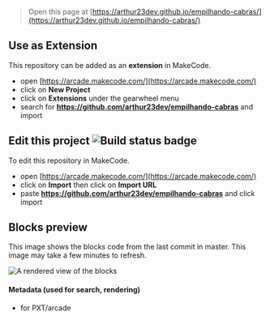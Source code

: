  


> Open this page at [https://arthur23dev.github.io/empilhando-cabras/](https://arthur23dev.github.io/empilhando-cabras/)

## Use as Extension

This repository can be added as an **extension** in MakeCode.

* open [https://arcade.makecode.com/](https://arcade.makecode.com/)
* click on **New Project**
* click on **Extensions** under the gearwheel menu
* search for **https://github.com/arthur23dev/empilhando-cabras** and import

## Edit this project ![Build status badge](https://github.com/arthur23dev/empilhando-cabras/workflows/MakeCode/badge.svg)

To edit this repository in MakeCode.

* open [https://arcade.makecode.com/](https://arcade.makecode.com/)
* click on **Import** then click on **Import URL**
* paste **https://github.com/arthur23dev/empilhando-cabras** and click import

## Blocks preview

This image shows the blocks code from the last commit in master.
This image may take a few minutes to refresh.

![A rendered view of the blocks](https://github.com/arthur23dev/empilhando-cabras/raw/master/.github/makecode/blocks.png)

#### Metadata (used for search, rendering)

* for PXT/arcade
<script src="https://makecode.com/gh-pages-embed.js"></script><script>makeCodeRender("{{ site.makecode.home_url }}", "{{ site.github.owner_name }}/{{ site.github.repository_name }}");</script>
